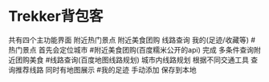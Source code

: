 # Trekker背包客
共有四个主功能界面 附近热门景点 附近美食团购 线路查询 我的(足迹/收藏等)
#热门景点 首先会定位城市
#附近美食团购(百度糯米公开的api) 完成
多条件查询附近团购美食
#线路查询(百度地图线路规划) 城市内线路规划
根据不同交通工具 查询推荐线路 同时有地图展示
#我的足迹 手动添加 保存到本地
